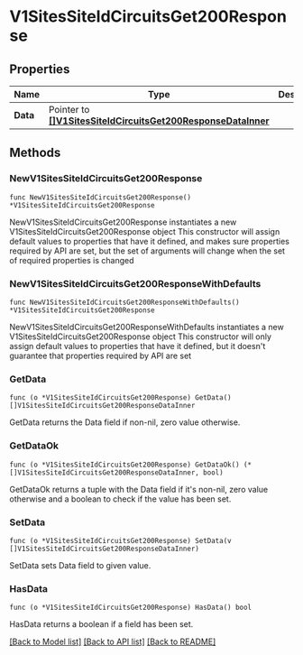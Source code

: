 # V1SitesSiteIdCircuitsGet200Response

## Properties

Name | Type | Description | Notes
------------ | ------------- | ------------- | -------------
**Data** | Pointer to [**[]V1SitesSiteIdCircuitsGet200ResponseDataInner**](V1SitesSiteIdCircuitsGet200ResponseDataInner.md) |  | [optional] 

## Methods

### NewV1SitesSiteIdCircuitsGet200Response

`func NewV1SitesSiteIdCircuitsGet200Response() *V1SitesSiteIdCircuitsGet200Response`

NewV1SitesSiteIdCircuitsGet200Response instantiates a new V1SitesSiteIdCircuitsGet200Response object
This constructor will assign default values to properties that have it defined,
and makes sure properties required by API are set, but the set of arguments
will change when the set of required properties is changed

### NewV1SitesSiteIdCircuitsGet200ResponseWithDefaults

`func NewV1SitesSiteIdCircuitsGet200ResponseWithDefaults() *V1SitesSiteIdCircuitsGet200Response`

NewV1SitesSiteIdCircuitsGet200ResponseWithDefaults instantiates a new V1SitesSiteIdCircuitsGet200Response object
This constructor will only assign default values to properties that have it defined,
but it doesn't guarantee that properties required by API are set

### GetData

`func (o *V1SitesSiteIdCircuitsGet200Response) GetData() []V1SitesSiteIdCircuitsGet200ResponseDataInner`

GetData returns the Data field if non-nil, zero value otherwise.

### GetDataOk

`func (o *V1SitesSiteIdCircuitsGet200Response) GetDataOk() (*[]V1SitesSiteIdCircuitsGet200ResponseDataInner, bool)`

GetDataOk returns a tuple with the Data field if it's non-nil, zero value otherwise
and a boolean to check if the value has been set.

### SetData

`func (o *V1SitesSiteIdCircuitsGet200Response) SetData(v []V1SitesSiteIdCircuitsGet200ResponseDataInner)`

SetData sets Data field to given value.

### HasData

`func (o *V1SitesSiteIdCircuitsGet200Response) HasData() bool`

HasData returns a boolean if a field has been set.


[[Back to Model list]](../README.md#documentation-for-models) [[Back to API list]](../README.md#documentation-for-api-endpoints) [[Back to README]](../README.md)



